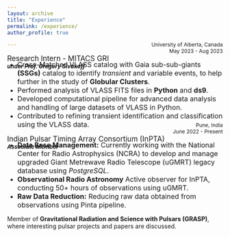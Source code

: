 ```yaml
---
layout: archive
title: "Experience"
permalink: /experience/
author_profile: true

---
```

<big>Research Intern - MITACS GRI</big>  
***<font size="2">under Prof. Gregory Sivakoff </font>***
<div style="text-align: right;margin-top: -80px;"><span style="font-size: 12px;">University of Alberta, Canada</span></div>
<div style="text-align: right;margin-top: 0px;"><span style="font-size: 12px;">May 2023 - Aug 2023</span></div>


  * <font size="3">Cross-Matched VLASS catalog with Gaia sub-sub-giants **(SSGs)** catalog to identify *transient* and variable events, to help
further in the study of **Globular Clusters**.</font>
  * <font size="3">Performed analysis of VLASS FITS files in **Python** and **ds9**.</font>
  * <font size="3">Developed computational pipeline for advanced data analysis and handling of large datasets of VLASS in Python.</font>
  * <font size="3">Contributed to refining transient identification and classification using the VLASS data.</font>

<big>Indian Pulsar Timing Array Consortium (InPTA)</big>  
***<font size="2">Associate Member</font>***
<div style="text-align: right;margin-top: -80px;"><span style="font-size: 12px;">Pune, India</span></div>
<div style="text-align: right;margin-top: 0px;"><span style="font-size: 12px;">June 2022 - Present</span></div>

  
  * <font size="3">**Data Base Management:** Currently working with the National Center for Radio Astrophysics (NCRA) to develop and
manage upgraded Giant Metrewave Radio Telescope (uGMRT) legacy database using *PostgreSQL*.</font>
  * <font size="3">**Observational Radio Astronomy** Active observer for InPTA, conducting 50+ hours of observations using uGMRT.</font>
  * <font size="3">**Raw Data Reduction:** Reducing raw data obtained from observations using Pinta pipeline.</font>
 

Member of **Gravitational Radiation and Science with Pulsars (GRASP)**, where interesting pulsar projects and papers are
discussed.

